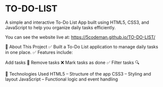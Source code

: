 # TO-DO-LIST
A simple and interactive To-Do List App built using HTML5, CSS3, and JavaScript to help you organize daily tasks efficiently.

You can see the website live at: https://5codeman.github.io/TO-DO-LIST/

📌 About This Project
✅ Built a To-Do List application to manage daily tasks in one place.
✅ Features include:

Add tasks 📌
Remove tasks ❌
Mark tasks as done ✅
Filter tasks 🔍

🚀 Technologies Used
HTML5 – Structure of the app
CSS3 – Styling and layout
JavaScript – Functional logic and event handling


 
